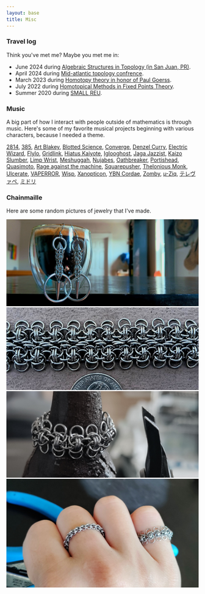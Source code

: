 ```yaml
---
layout: base
title: Misc
---
```


### Travel log
Think you've met me?
Maybe you met me in:
<ul>
    <li>
        June 2024 during <a href="https://algtoppr.github.io/">Algebraic Structures in Topology (in San Juan, PR)</a>.
    </li>
    <li>
        April 2024 during <a href="https://cos.northeastern.edu/events/mid-atlantic-topology-conference-2024/">Mid-atlantic topology confrence</a>.
    </li>
    <li>
        March 2023 during <a href="https://antieau.github.io/workshops/202301-goerss.html">Homotopy theory in honor of Paul Goerss</a>.
    </li>
    <li>
        July 2022 during <a href="https://sites.google.com/colorado.edu/fixedpointtheory2020/">Homotopical Methods in Fixed Points Theory</a>.
    </li>
    <li>
        Summer 2020 during <a href="https://math.williams.edu/small/">SMALL REU</a>.
    </li>
</ul>   

### Music

A big part of how I interact with people outside of mathematics is through music. 
Here's some of my favorite musical projects beginning with various characters, because I needed a theme.

 [2814](https://youtu.be/F9L4q-0Pi4E), [385](https://youtu.be/RjgYADDWOFU), [Art Blakey](https://youtu.be/lBH-6CJYdJ4), [Blotted Science](https://youtu.be/okqWuxTJPJ0), [Converge](https://www.youtube.com/watch?v=H_Ida5HP714&list=PL-XbTEkQt3TZ2e2H9N5eZvvSAH6SsLbkU&index=4), [Denzel Curry](https://youtu.be/fOO1mWLGhh8), [Electric Wizard](https://youtu.be/ZdlEIlq9nZg), [Flylo](https://youtu.be/BTV2SgHSylQ), [Gridlink](https://youtu.be/po8WkvboW4M), [Hiatus Kaiyote](https://www.youtube.com/watch?v=igpnRIrmm3o&list=PLP1lC0FnuI0KoVzNYa_aEQr29esBLgcET&index=2), [Iglooghost](https://youtu.be/MId3KYmvsXI), [Jaga Jazzist](https://youtu.be/36aZyBDeE3E), [Kaizo Slumber](https://youtu.be/DL3wpyAXmCc?t=230), [Limp Wrist](https://youtu.be/uRk7vtQAjZo), [Meshuggah](https://youtu.be/EB8Og6PcJ1Q), [Nujabes](https://youtu.be/SvsMn7gn5zU), [Oathbreaker](https://youtu.be/tMTAkIDRHiA), [Portishead](https://youtu.be/FvFY2Stxlzc), [Quasimoto](https://youtu.be/QA7QdGhF488), [Rage against the machine](https://youtu.be/bWXazVhlyxQ), [Squarepusher](https://youtu.be/SOEYaBxT29U?feature=shared), [Thelonious Monk](https://youtu.be/uJs2eCqhTN0), [Ulcerate](https://youtu.be/5uOHFoEHCkc), [VAPERROR](https://youtu.be/aqZdNSshk0c), [Wisp](https://youtu.be/Xkj3h5AWrfk), [Xanopticon](https://youtu.be/qIu2nAnOKZw), [YBN Cordae](https://youtu.be/7lzE0kQnVIk), [Zomby](https://www.youtube.com/watch?v=WB2fcq3g5TE&list=PL5j0jicMiy3ys6VACSXYYWHS8q9tNZXAx), [µ-Ziq](https://www.youtube.com/watch?v=T5ut41xU2TI&list=PLlJE0DQlU35YSv0AQk_3ZxFPOBwveX0El), [テレヴァペ](https://youtu.be/MH63Pvj9-ZE), [ミドリ](https://www.youtube.com/watch?v=UTRJgn04VcI)

### Chainmaille

Here are some random pictures of jewelry that I've made.


![earrings](/files/earring.jpg)
![bracelet](/files/padded_demeter.jpg)
![ring 1](/files/pinky_ring.jpg)
![ring 1](/files/pinky_ring2.jpg)
